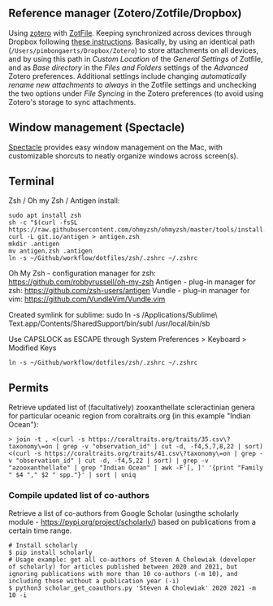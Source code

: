 ## Reference manager (Zotero/Zotfile/Dropbox)
Using [zotero](https://www.zotero.org/) with [ZotFile](http://zotfile.com/). Keeping synchronized across devices through Dropbox following [these instructions](http://islamicate-dh.github.io/2016-05-27-set-up-zotero-between-multiple-computers/). Basically, by using an identical path (`/Users/pimbongaerts/Dropbox/Zotero`) to store attachments on all devices, and by using this path in *Custom Location* of the *General Settings* of Zotfile, and as *Base directory* in the *Files and Folders* settings of the *Advanced* Zotero preferences. Additional settings include changing *automatically rename new attachments* to *always* in the Zotfile settings and unchecking the two options under *File Syncing* in the Zotero preferences (to avoid using Zotero's storage to sync attachments.

## Window management (Spectacle)
[Spectacle](https://github.com/eczarny/spectacle) provides easy window management on the Mac, with customizable shorcuts to neatly organize windows across screen(s).

## Terminal
Zsh / Oh my Zsh / Antigen install:
```
sudo apt install zsh
sh -c "$(curl -fsSL https://raw.githubusercontent.com/ohmyzsh/ohmyzsh/master/tools/install.sh)"
curl -L git.io/antigen > antigen.zsh
mkdir .antigen
mv antigen.zsh .antigen
ln -s ~/Github/workflow/dotfiles/zsh/.zshrc ~/.zshrc
```

Oh My Zsh - configuration manager for zsh: https://github.com/robbyrussell/oh-my-zsh
Antigen - plug-in manager for zsh: https://github.com/zsh-users/antigen
Vundle - plug-in manager for vim: https://github.com/VundleVim/Vundle.vim

Created symlink for sublime:
sudo ln -s /Applications/Sublime\ Text.app/Contents/SharedSupport/bin/subl /usr/local/bin/sb

Use CAPSLOCK as ESCAPE through System Preferences > Keyboard > Modified Keys

```shell
ln -s ~/Github/workflow/dotfiles/zsh/.zshrc ~/.zshrc
```

## Permits

Retrieve updated list of (facultatively) zooxanthellate scleractinian genera for particular oceanic region from coraltraits.org (in this example "Indian Ocean"):

```shell
> join -t , <(curl -s https://coraltraits.org/traits/35.csv\?taxonomy\=on | grep -v "observation_id" | cut -d, -f4,5,7,8,22 | sort) <(curl -s https://coraltraits.org/traits/41.csv\?taxonomy\=on | grep -v "observation_id" | cut -d, -f4,5,22 | sort) | grep -v "azooxanthellate" | grep "Indian Ocean" | awk -F'[, ]' '{print "Family " $4 "," $2 " spp."}' | sort | uniq
```

### Compile updated list of co-authors

Retrieve a list of co-authors from Google Scholar (usingthe scholarly module - https://pypi.org/project/scholarly/)  based on publications from a certain time range. 

```shell
# Install scholarly
$ pip install scholarly
# Usage example: get all co-authors of Steven A Cholewiak (developer of scholarly) for articles published between 2020 and 2021, but ignoring publications with more than 10 co-authors (-m 10), and including those without a publication year (-i)
$ python3 scholar_get_coauthors.py 'Steven A Cholewiak' 2020 2021 -m 10 -i
```

